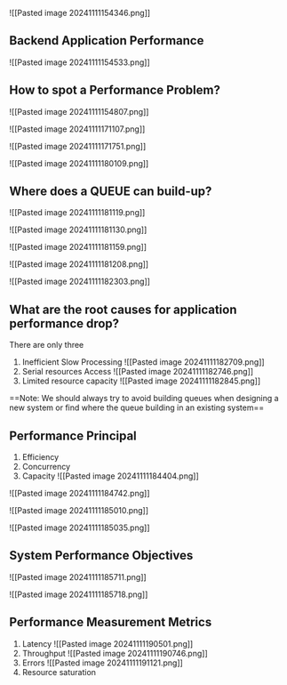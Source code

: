 
![[Pasted image 20241111154346.png]]

## Backend Application Performance

![[Pasted image 20241111154533.png]]


## How to spot a Performance Problem?

![[Pasted image 20241111154807.png]]


![[Pasted image 20241111171107.png]]

![[Pasted image 20241111171751.png]]

![[Pasted image 20241111180109.png]]


## Where does a QUEUE can build-up?
![[Pasted image 20241111181119.png]]

![[Pasted image 20241111181130.png]]

![[Pasted image 20241111181159.png]]

![[Pasted image 20241111181208.png]]


![[Pasted image 20241111182303.png]]


## What are the root causes for application performance drop?

There are only three
1. Inefficient Slow Processing ![[Pasted image 20241111182709.png]]
2. Serial resources Access ![[Pasted image 20241111182746.png]]
3. Limited resource capacity ![[Pasted image 20241111182845.png]]

 ==Note: We should always try to avoid building queues when designing a new system or find where the queue building in an existing system==

## Performance Principal

1. Efficiency 
2. Concurrency 
3. Capacity 
![[Pasted image 20241111184404.png]]


![[Pasted image 20241111184742.png]]

![[Pasted image 20241111185010.png]]

![[Pasted image 20241111185035.png]]

## System Performance Objectives

![[Pasted image 20241111185711.png]]

![[Pasted image 20241111185718.png]]

## Performance Measurement  Metrics

1. Latency ![[Pasted image 20241111190501.png]]
2.  Throughput ![[Pasted image 20241111190746.png]]
3.  Errors ![[Pasted image 20241111191121.png]]
4. Resource saturation
